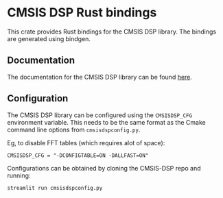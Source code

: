 # CMSIS DSP Rust bindings

This crate provides Rust bindings for the CMSIS DSP library. The bindings are generated using bindgen.

## Documentation

The documentation for the CMSIS DSP library can be found [here](https://arm-software.github.io/CMSIS-DSP/v1.14.4/index.html).

## Configuration

The CMSIS DSP library can be configured using the `CMSISDSP_CFG` environment variable. 
This needs to be the same format as the Cmake command line options from `cmsisdspconfig.py`.

Eg, to disable FFT tables (which requires alot of space):

    CMSISDSP_CFG = "-DCONFIGTABLE=ON -DALLFAST=ON"

Configurations can be obtained by cloning the CMSIS-DSP repo and running:

    streamlit run cmsisdspconfig.py
